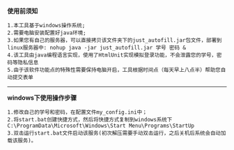 **使用前须知**

	1.本工具基于windows操作系统;
	2.需要电脑安装配置好java环境;
	3.如果您有自己的服务器，可以直接拷贝该文件夹下的just_autofill.jar包文件，部署到linux服务器中: nohup java -jar just_autofill.jar 学号 密码 & 
	4.该工具由java编程语言实现，使用了HtmlUnit实现模拟登录功能，不会泄露您的学号，密码等隐私信息 
	5.由于该软件功能点的特殊性需要保持电脑开启，工具根据时间点（每天早上八点半）帮助您自动提交表单

******************************************************************************************************************************************************

**windows下使用操作步骤**

	1.修改自己的学号和密码，在配置文件my_config.ini中；
	2.将start.bat创建快捷方式，然后将快捷方式复制到windows系统下C:\ProgramData\Microsoft\Windows\Start Menu\Programs\StartUp
	3.双击运行start.bat文件启动该服务(初次解压需要手动双击运行，之后关机后系统会自动加载该服务)。



 
